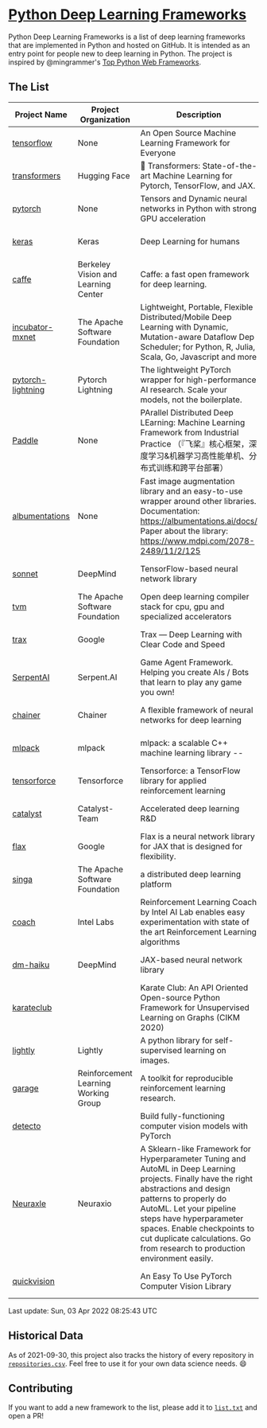 # [Python Deep Learning Frameworks](https://www.github.com/shimst3r/python-deep-learning-frameworks)

Python Deep Learning Frameworks is a list of deep learning frameworks that are implemented in Python and hosted on GitHub. It is intended as an entry point for people new to deep learning in Python. The project is inspired by @mingrammer's [Top Python Web Frameworks](https://github.com/mingrammer/python-web-framework-stars).

## The List

| Project Name | Project Organization | Description | Stars | Forks | Open Issues | Last Commit |
| ------------ | -------------------- | ----------- | ----: | ----: | ----------: | ----------- |
| [tensorflow](https://tensorflow.org) | None | An Open Source Machine Learning Framework for Everyone | 164025 | 86584 | 2477 | 0 day(s) ago |
| [transformers](https://huggingface.co/transformers) | Hugging Face | 🤗 Transformers: State-of-the-art Machine Learning for Pytorch, TensorFlow, and JAX. | 60419 | 14333 | 501 | 0 day(s) ago |
| [pytorch](https://pytorch.org) | None | Tensors and Dynamic neural networks in Python with strong GPU acceleration | 55031 | 15257 | 11539 | 0 day(s) ago |
| [keras](http://keras.io/) | Keras | Deep Learning for humans | 54834 | 19037 | 327 | 0 day(s) ago |
| [caffe](http://caffe.berkeleyvision.org/) | Berkeley Vision and Learning Center | Caffe: a fast open framework for deep learning. | 32367 | 18970 | 1180 | 0 day(s) ago |
| [incubator-mxnet](https://mxnet.apache.org) | The Apache Software Foundation | Lightweight, Portable, Flexible Distributed/Mobile Deep Learning with Dynamic, Mutation-aware Dataflow Dep Scheduler; for Python, R, Julia, Scala, Go, Javascript and more | 19938 | 6905 | 1974 | 0 day(s) ago |
| [pytorch-lightning](https://pytorchlightning.ai) | Pytorch Lightning | The lightweight PyTorch wrapper for high-performance AI research. Scale your models, not the boilerplate. | 17889 | 2266 | 533 | 0 day(s) ago |
| [Paddle](http://www.paddlepaddle.org/) | None | PArallel Distributed Deep LEarning: Machine Learning Framework from Industrial Practice （『飞桨』核心框架，深度学习&机器学习高性能单机、分布式训练和跨平台部署） | 17880 | 4409 | 3000 | 0 day(s) ago |
| [albumentations](https://albumentations.ai) | None | Fast image augmentation library and an easy-to-use wrapper around other libraries. Documentation:  https://albumentations.ai/docs/ Paper about the library: https://www.mdpi.com/2078-2489/11/2/125 | 9943 | 1279 | 279 | 0 day(s) ago |
| [sonnet](https://sonnet.dev/) | DeepMind | TensorFlow-based neural network library | 9241 | 1321 | 28 | 1 day(s) ago |
| [tvm](https://tvm.apache.org/) | The Apache Software Foundation | Open deep learning compiler stack for cpu, gpu and specialized accelerators | 7916 | 2460 | 397 | 0 day(s) ago |
| [trax](https://github.com/google/trax) | Google | Trax — Deep Learning with Clear Code and Speed | 6845 | 702 | 93 | 1 day(s) ago |
| [SerpentAI](http://serpent.ai) | Serpent.AI | Game Agent Framework. Helping you create AIs / Bots that learn to play any game you own! | 6210 | 732 | 2 | 2 day(s) ago |
| [chainer](https://chainer.org) | Chainer | A flexible framework of neural networks for deep learning | 5667 | 1380 | 9 | 0 day(s) ago |
| [mlpack](https://www.mlpack.org/) | mlpack | mlpack: a scalable C++ machine learning library --  | 3954 | 1423 | 85 | 1 day(s) ago |
| [tensorforce](https://github.com/tensorforce/tensorforce) | Tensorforce | Tensorforce: a TensorFlow library for applied reinforcement learning | 3111 | 523 | 11 | 2 day(s) ago |
| [catalyst](https://catalyst-team.com) | Catalyst-Team | Accelerated deep learning R&D | 2894 | 362 | 4 | 1 day(s) ago |
| [flax](https://github.com/google/flax) | Google | Flax is a neural network library for JAX that is designed for flexibility. | 2807 | 323 | 156 | 0 day(s) ago |
| [singa](https://github.com/apache/singa) | The Apache Software Foundation | a distributed deep learning platform | 2569 | 809 | 37 | 0 day(s) ago |
| [coach](https://intellabs.github.io/coach/) | Intel Labs | Reinforcement Learning Coach by Intel AI Lab enables easy experimentation with state of the art Reinforcement Learning algorithms | 2126 | 426 | 89 | 1 day(s) ago |
| [dm-haiku](https://dm-haiku.readthedocs.io) | DeepMind | JAX-based neural network library | 1824 | 147 | 50 | 1 day(s) ago |
| [karateclub](https://karateclub.readthedocs.io) |  | Karate Club: An API Oriented Open-source Python Framework for Unsupervised Learning on Graphs (CIKM 2020) | 1562 | 189 | 0 | 0 day(s) ago |
| [lightly](https://github.com/lightly-ai/lightly) | Lightly | A python library for self-supervised learning on images. | 1532 | 115 | 58 | 0 day(s) ago |
| [garage](https://github.com/rlworkgroup/garage) | Reinforcement Learning Working Group | A toolkit for reproducible reinforcement learning research. | 1422 | 255 | 222 | 1 day(s) ago |
| [detecto](https://detecto.readthedocs.io/) |  | Build fully-functioning computer vision models with PyTorch | 542 | 91 | 27 | 11 day(s) ago |
| [Neuraxle](https://www.neuraxle.org/) | Neuraxio | A Sklearn-like Framework for Hyperparameter Tuning and AutoML in Deep Learning projects. Finally have the right abstractions and design patterns to properly do AutoML. Let your pipeline steps have hyperparameter spaces. Enable checkpoints to cut duplicate calculations. Go from research to production environment easily. | 510 | 53 | 81 | 3 day(s) ago |
| [quickvision](https://github.com/oke-aditya/quickvision) |  | An Easy To Use PyTorch Computer Vision Library | 48 | 5 | 19 | 19 day(s) ago |

Last update: Sun, 03 Apr 2022 08:25:43 UTC

## Historical Data

As of 2021-09-30, this project also tracks the history of every repository in [`repositories.csv`](./repositories.csv). Feel free to use it for your own data science needs. :smile:

## Contributing

If you want to add a new framework to the list, please add it to [`list.txt`](./python-deep-learning-frameworks/list.txt) and open a PR!